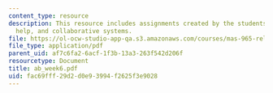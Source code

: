 ```yaml
---
content_type: resource
description: This resource includes assignments created by the students on diamond
  help, and collaborative systems.
file: https://ol-ocw-studio-app-qa.s3.amazonaws.com/courses/mas-965-relational-machines-spring-2005/fac69fff29d2d0e93994f2625f3e9028_ab_week6.pdf
file_type: application/pdf
parent_uid: af7c6fa2-6acf-1f3b-13a3-263f542d206f
resourcetype: Document
title: ab_week6.pdf
uid: fac69fff-29d2-d0e9-3994-f2625f3e9028
---
```

